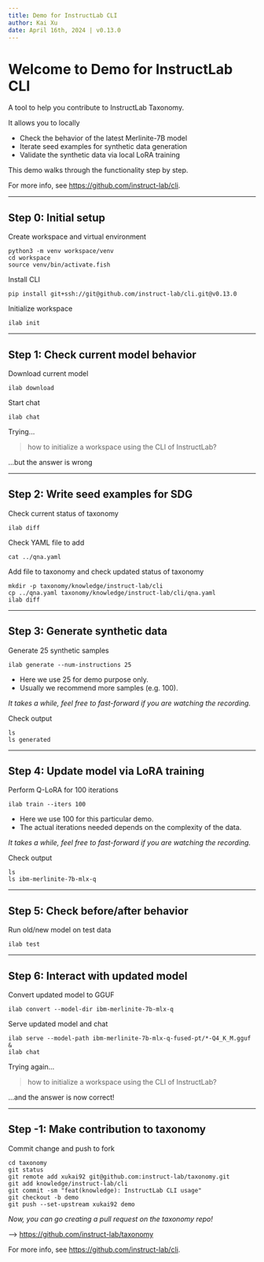 ```yaml
---
title: Demo for InstructLab CLI
author: Kai Xu
date: April 16th, 2024 | v0.13.0
---
```


# Welcome to Demo for InstructLab CLI

A tool to help you contribute to InstructLab Taxonomy.
<!-- pause -->
It allows you to locally
<!-- pause -->
- Check the behavior of the latest Merlinite-7B model
- Iterate seed examples for synthetic data generation
- Validate the synthetic data via local LoRA training
<!-- pause -->
This demo walks through the functionality step by step.
<!-- pause -->
For more info, see https://github.com/instruct-lab/cli.

---

## Step 0: Initial setup

Create workspace and virtual environment
```fish
python3 -m venv workspace/venv
cd workspace
source venv/bin/activate.fish
```
<!-- pause -->
Install CLI
```fish
pip install git+ssh://git@github.com/instruct-lab/cli.git@v0.13.0
```
<!-- pause -->
Initialize workspace
```fish
ilab init
```

---

## Step 1: Check current model behavior

Download current model
```fish
ilab download
```
<!-- pause -->
Start chat
```fish
ilab chat
```
<!-- pause -->
Trying...
> how to initialize a workspace using the CLI of InstructLab?
<!-- pause -->
...but the answer is wrong

---

## Step 2: Write seed examples for SDG

Check current status of taxonomy
```fish
ilab diff
```
<!-- pause -->
Check YAML file to add
```fish
cat ../qna.yaml
```
<!-- pause -->
Add file to taxonomy and check updated status of taxonomy
```fish
mkdir -p taxonomy/knowledge/instruct-lab/cli
cp ../qna.yaml taxonomy/knowledge/instruct-lab/cli/qna.yaml
ilab diff
```

---

## Step 3: Generate synthetic data

Generate 25 synthetic samples
```fish
ilab generate --num-instructions 25
```
- Here we use 25 for demo purpose only. 
- Usually we recommend more samples (e.g. 100).
<!-- pause -->
*It takes a while, feel free to fast-forward if you are watching the recording.*
<!-- pause -->
Check output
```fish
ls
ls generated
```

---

## Step 4: Update model via LoRA training

Perform Q-LoRA for 100 iterations
```fish
ilab train --iters 100
```
- Here we use 100 for this particular demo.
- The actual iterations needed depends on the complexity of the data.
<!-- pause -->
*It takes a while, feel free to fast-forward if you are watching the recording.*
<!-- pause -->
Check output
```fish
ls
ls ibm-merlinite-7b-mlx-q
```

---

## Step 5: Check before/after behavior

Run old/new model on test data
```fish
ilab test
```

---

## Step 6: Interact with updated model

Convert updated model to GGUF
```fish
ilab convert --model-dir ibm-merlinite-7b-mlx-q
```
<!-- pause -->
Serve updated model and chat
```fish
ilab serve --model-path ibm-merlinite-7b-mlx-q-fused-pt/*-Q4_K_M.gguf &
ilab chat
```
<!-- pause -->
Trying again...
> how to initialize a workspace using the CLI of InstructLab?

...and the answer is now correct!

---

## Step -1: Make contribution to taxonomy

Commit change and push to fork
```fish
cd taxonomy
git status
git remote add xukai92 git@github.com:instruct-lab/taxonomy.git
git add knowledge/instruct-lab/cli
git commit -sm "feat(knowledge): InstructLab CLI usage"
git checkout -b demo
git push --set-upstream xukai92 demo
```
<!-- pause -->
*Now, you can go creating a pull request on the taxonomy repo!*

--> https://github.com/instruct-lab/taxonomy
<!-- pause -->
For more info, see https://github.com/instruct-lab/cli.
